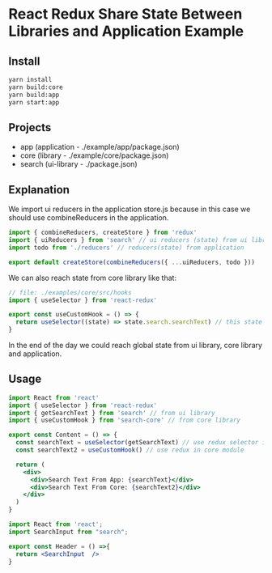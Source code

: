 # React Redux Share State Between Libraries and Application Example

## Install

```bash
yarn install
yarn build:core
yarn build:app
yarn start:app
```

## Projects
* app (application - ./example/app/package.json)
* core (library - ./example/core/package.json)
* search (ui-library - ./package.json)

## Explanation
We import ui reducers in the application store.js because in this case we should use combineReducers in the application.

```js
import { combineReducers, createStore } from 'redux'
import { uiReducers } from 'search' // ui reducers (state) from ui libraru
import todo from './reducers' // reducers(state) from application

export default createStore(combineReducers({ ...uiReducers, todo }))
```

We can also reach state from core library like that:

```js
// file: ./examples/core/src/hooks
import { useSelector } from 'react-redux'

export const useCustomHook = () => {
  return useSelector((state) => state.search.searchText) // this state generated in search (ui) library
}
```

In the end of the day we could reach global state from ui library, core library and application.

## Usage
```jsx
import React from 'react'
import { useSelector } from 'react-redux'
import { getSearchText } from 'search' // from ui library
import { useCustomHook } from 'search-core' // from core library

export const Content = () => {
  const searchText = useSelector(getSearchText) // use redux selector in application
  const searchText2 = useCustomHook() // use redux in core module

  return (
    <div>
      <div>Search Text From App: {searchText}</div>
      <div>Search Text From Core: {searchText2}</div>
    </div>
  )
}

```

```jsx
import React from 'react';
import SearchInput from "search";

export const Header = () =>{
  return <SearchInput  />
}

```
